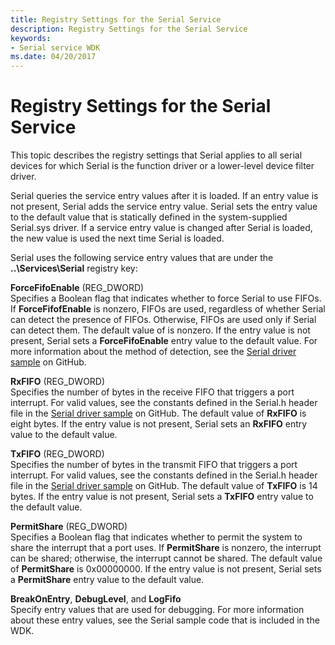 ```yaml
---
title: Registry Settings for the Serial Service
description: Registry Settings for the Serial Service
keywords:
- Serial service WDK
ms.date: 04/20/2017
---
```


# Registry Settings for the Serial Service





This topic describes the registry settings that Serial applies to all serial devices for which Serial is the function driver or a lower-level device filter driver.

Serial queries the service entry values after it is loaded. If an entry value is not present, Serial adds the service entry value. Serial sets the entry value to the default value that is statically defined in the system-supplied Serial.sys driver. If a service entry value is changed after Serial is loaded, the new value is used the next time Serial is loaded.

Serial uses the following service entry values that are under the **..\\Services\\Serial** registry key:

<a href="" id="forcefifoenable--reg-dword-"></a>**ForceFifoEnable** (REG\_DWORD)  
Specifies a Boolean flag that indicates whether to force Serial to use FIFOs. If **ForceFifofEnable** is nonzero, FIFOs are used, regardless of whether Serial can detect the presence of FIFOs. Otherwise, FIFOs are used only if Serial can detect them. The default value of is nonzero. If the entry value is not present, Serial sets a **ForceFifoEnable** entry value to the default value. For more information about the method of detection, see the [Serial driver sample](https://github.com/Microsoft/Windows-driver-samples/tree/master/serial/serial) on GitHub.

<a href="" id="rxfifo--reg-dword-"></a>**RxFIFO** (REG\_DWORD)  
Specifies the number of bytes in the receive FIFO that triggers a port interrupt. For valid values, see the constants defined in the Serial.h header file in the [Serial driver sample](https://github.com/Microsoft/Windows-driver-samples/tree/master/serial/serial) on GitHub. The default value of **RxFIFO** is eight bytes. If the entry value is not present, Serial sets an **RxFIFO** entry value to the default value.

<a href="" id="txfifo--reg-dword-"></a>**TxFIFO** (REG\_DWORD)  
Specifies the number of bytes in the transmit FIFO that triggers a port interrupt. For valid values, see the constants defined in the Serial.h header file in the [Serial driver sample](https://github.com/Microsoft/Windows-driver-samples/tree/master/serial/serial) on GitHub. The default value of **TxFIFO** is 14 bytes. If the entry value is not present, Serial sets a **TxFIFO** entry value to the default value.

<a href="" id="permitshare--reg-dword-"></a>**PermitShare** (REG\_DWORD)  
Specifies a Boolean flag that indicates whether to permit the system to share the interrupt that a port uses. If **PermitShare** is nonzero, the interrupt can be shared; otherwise, the interrupt cannot be shared. The default value of **PermitShare** is 0x00000000. If the entry value is not present, Serial sets a **PermitShare** entry value to the default value.

<a href="" id="breakonentry--debuglevel--and-logfifo"></a>**BreakOnEntry**, **DebugLevel**, and **LogFifo**  
Specify entry values that are used for debugging. For more information about these entry values, see the Serial sample code that is included in the WDK.

 

 




